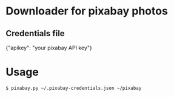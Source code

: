 # Downloader for pixabay photos

## Credentials file
{"apikey": "your pixabay API key"}

# Usage
```code
$ pixabay.py ~/.pixabay-credentials.json ~/pixabay 
```